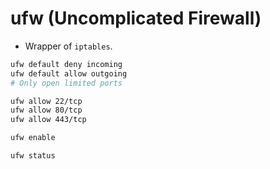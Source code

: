 # ufw (Uncomplicated Firewall)

* Wrapper of `iptables`.

```bash
ufw default deny incoming  
ufw default allow outgoing
# Only open limited ports

ufw allow 22/tcp   
ufw allow 80/tcp 
ufw allow 443/tcp 

ufw enable

ufw status
```
